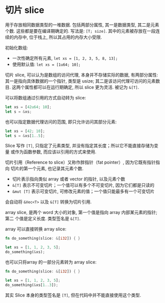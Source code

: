 # 切片 slice

用于存放相同数据类型的一堆数据. 包括两部分属性, 其一是数据类型, 其二是元素个数.
这些都是要在编译期确定的. 写法是: `[T; size]`.
其中的元素被存放在一段连续的内存中, 位于栈上, 所以其占用的内存大小受限.

初始化数组:

* 一次性确定所有元素, `let xs = [1, 2, 3, 5, 8, 13];`
* 使用默认值: `let xs = [1u64; 10];`

切片 slice, 可以认为是数组的访问代理, 本身并不存储实际的数据, 有两部分属性:
其一是指向具体数据的一个指针, 类型是 usize; 其二是该访问代理可访问的元素数目.
这两个属性都可以在运行期确定, 所以 slice 更为灵活. 被记为 `&[T]`.

可以将数组通过引用的方式自动转为 slice:

```rust
let xs = [42u64; 10];
let s = &xs;
```

也可以指定数据代理访问的范围, 即只允许访问其部分元素:

```rust
let xs = [42; 10];
let s = &xs[1..5];
```

Slice 写作 `[T]`, 只指定了元素类型, 并没有指定其长度；所以它不能直接存储为变量
或作为函数参数, 而应该以引用的方式来使用.

切片引用（Reference to slice）又称作胖指针（fat pointer）, 因为它既有指针指向
切片的第一个元素, 也记录其元素个数.

- 切片表示指向类似 array 或者 vector 的指针, 以及元素个数
- `&[T]` 表示不可变切片；一个值可以有多个不可变切片, 因为它们都是只读的
- `&mut [T]` 表示可变切片, 可修改元素的值；一个值只能最多有一个可变切片

会自动将 `&Vec<T>` 以及 `&[T]` 转换为切片引用.

array slice, 是两个 word 大小的对象, 第一个值是指向 array 内部某元素的指针; 第二
个值是定义长度. 类型签名是 `&[T]`.

array 可以直接转换 array slice:

```rust
fn do_something(slice: &[i32]) { }

let xs = [1, 1, 2, 3, 5];
do_something(&xs);
```

也可以只将array 的一部分元素转为 array slice:

```rust
fn do_something(slice: &[i32]) { }

let xs = [1, 1, 2, 3, 5];
do_something(&xs[1..3]);
```

其实 Slice 本身的类型签名是 `[T]`, 但在代码中并不能直接使用这个类型.
